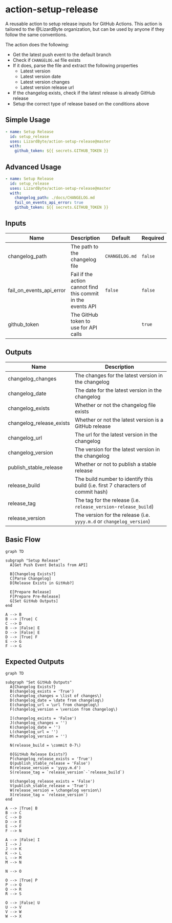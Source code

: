 # action-setup-release
A reusable action to setup release inputs for GitHub Actions. This action is tailored to the
@LizardByte organization, but can be used by anyone if they follow the same conventions.

The action does the following:

- Get the latest push event to the default branch
- Check if `CHANGELOG.md` file exists
- If it does, parse the file and extract the following properties
  - Latest version
  - Latest version date
  - Latest version changes
  - Latest version release url
- If the changelog exists, check if the latest release is already GitHub release
- Setup the correct type of release based on the conditions above

## Simple Usage
```yaml
- name: Setup Release
  id: setup_release
  uses: LizardByte/action-setup-release@master
  with:
    github_token: ${{ secrets.GITHUB_TOKEN }}
```

## Advanced Usage
```yaml
- name: Setup Release
  id: setup_release
  uses: LizardByte/action-setup-release@master
  with:
    changelog_path: ./docs/CHANGELOG.md
    fail_on_events_api_error: true
    github_token: ${{ secrets.GITHUB_TOKEN }}
```

## Inputs
| Name                     | Description                                                  | Default        | Required |
|--------------------------|--------------------------------------------------------------|----------------|----------|
| changelog_path           | The path to the changelog file                               | `CHANGELOG.md` | `false`  |
| fail_on_events_api_error | Fail if the action cannot find this commit in the events API | `false`        | `false`  |
| github_token             | The GitHub token to use for API calls                        |                | `true`   |

## Outputs
| Name                     | Description                                                                      |
|--------------------------|----------------------------------------------------------------------------------|
| changelog_changes        | The changes for the latest version in the changelog                              |
| changelog_date           | The date for the latest version in the changelog                                 |
| changelog_exists         | Whether or not the changelog file exists                                         |
| changelog_release_exists | Whether or not the latest version is a GitHub release                            |
| changelog_url            | The url for the latest version in the changelog                                  |
| changelog_version        | The version for the latest version in the changelog                              |
| publish_stable_release   | Whether or not to publish a stable release                                       |
| release_build            | The build number to identify this build (i.e. first 7 characters of commit hash) |
| release_tag              | The tag for the release (i.e. `release_version`-`release_build`)                 |
| release_version          | The version for the release (i.e. `yyyy.m.d` or `changelog_version`)             |

## Basic Flow
```mermaid
graph TD

subgraph "Setup Release"
  A[Get Push Event Details from API]

  B[Changelog Exists?]
  C[Parse Changelog]
  D[Release Exists in GitHub?]

  E[Prepare Release]
  F[Prepare Pre-Release]
  G[Set GitHub Outputs]
end

A --> B
B --> |True| C
C --> D
B --> |False| E
D --> |False| E
D --> |True| F
E --> G
F --> G

```

## Expected Outputs
```mermaid
graph TD

subgraph "Set GitHub Outputs"
  A{Changelog Exists?}
  B(changelog_exists = 'True')
  C(changelog_changes = \list of changes\)
  D(changelog_date = \date from changelog\)
  E(changelog_url = \url from changelog\)
  F(changelog_version = \version from changelog\)

  I(changelog_exists = 'False')
  J(changelog_changes = '')
  K(changelog_date = '')
  L(changelog_url = '')
  M(changelog_version = '')

  N(release_build = \commit 0-7\)

  O{GitHub Release Exists?}
  P(changelog_release_exists = 'True')
  Q(publish_stable_release = 'False')
  R(release_version = 'yyyy.m.d')
  S(release_tag = `release_version`-`release_build`)

  U(changelog_release_exists = 'False')
  V(publish_stable_release = 'True')
  W(release_version = \changelog version\)
  X(release_tag = `release_version`)
end

A --> |True| B
B --> C
C --> D
D --> E
E --> F
F --> N

A --> |False| I
I --> J
J --> K
K --> L
L --> M
M --> N

N --> O

O --> |True| P
P --> Q
Q --> R
R --> S

O --> |False| U
U --> V
V --> W
W --> X

```
